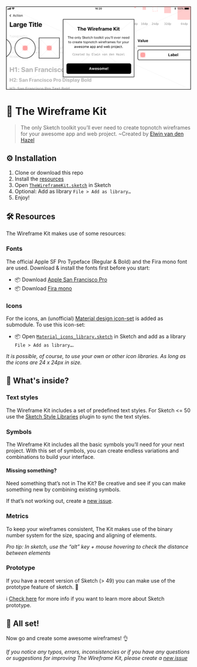 ![The Wireframe Kit](./banner.png)
# :gem: The Wireframe Kit
>The only Sketch toolkit you’ll ever need to create topnotch wireframes for your awesome app and web project.
~Created by [Elwin van den Hazel](https://elwin.vdhazel.com)

## ⚙️ Installation
1. Clone or download this repo
2. Install the [resources](#-resources)
3. Open [`TheWireframeKit.sketch`](https://github.com/elwinvdhazel/The-Wireframe-Kit/blob/master/source/TheWireframeKit.sketch) in Sketch
4. Optional: Add as library `File > Add as library…`
5. Enjoy!

## 🛠 Resources
The Wireframe Kit makes use of some resources:

### Fonts
The official Apple SF Pro Typeface (Regular & Bold) and the Fira mono font are used.
Download & install the fonts first before you start:
- :package: Download [Apple San Francisco Pro](https://developer.apple.com/fonts/)
- :package: Download [Fira mono](https://mozilla.github.io/Fira/)

### Icons
For the icons, an (unofficial) [Material design icon-set](https://github.com/zsoltszilvai/Material-icons-sketch-library-with-color-overrides) is added as submodule.
To use this icon-set:
- :package: Open [`Material_icons_library.sketch`](https://github.com/elwinvdhazel/The-Wireframe-Kit/blob/master/submodules) in Sketch and add as a library `File > Add as library…`.

*It is possible, of course, to use your own or other icon libraries. As long as the icons are 24 x 24px in size.*

## :open_file_folder: What's inside?
### Text styles
The Wireframe Kit includes a set of predefined text styles. For Sketch <= 50 use the [Sketch Style Libraries](https://github.com/sigtm/sketch-style-libraries) plugin to sync the text styles.

### Symbols
The Wireframe Kit includes all the basic symbols you’ll need for your next project.
With this set of symbols, you can create endless variations and combinations to build your interface.

#### Missing something? 
Need something that’s not in The Kit?
Be creative and see if you can make something new by combining existing symbols.

If that’s not working out, create a [new issue](https://github.com/elwinvdhazel/The-Wireframe-Kit/issues/new).

### Metrics
To keep your wireframes consistent, The Kit makes use of the binary number system for the size, spacing and aligning of elements.

*Pro tip: In sketch, use the “alt” key + mouse hovering to check the distance between elements*

### Prototype 
If you have a recent version of Sketch (> 49) you can make use of the prototype feature of sketch. :muscle:

:information_source: [Check here](https://sketchapp.com/docs/prototyping) for more info if you want to learn more about Sketch prototype.

## :tada: All set!
Now go and create some awesome wireframes! :ok_hand:

*If you notice any typos, errors, inconsistencies or if you have any questions or suggestions for improving The Wireframe Kit, please create a [new issue](https://github.com/elwinvdhazel/The-Wireframe-Kit/issues/new)*
